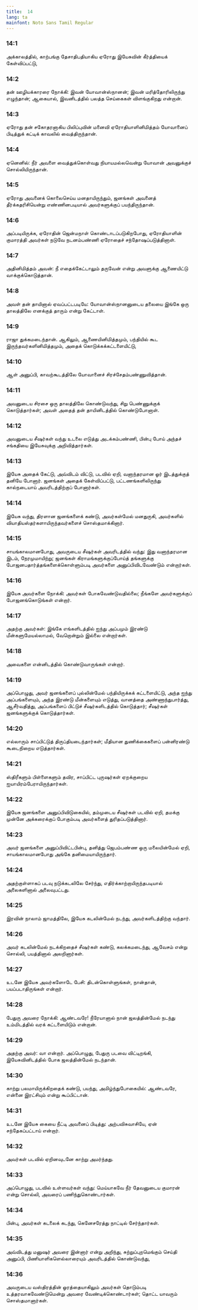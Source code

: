 ```yaml
---
title:  14
lang: ta
mainfont: Noto Sans Tamil Regular
---
```


###  14:1

அக்காலத்தில், காற்பங்கு தேசாதிபதியாகிய ஏரோது இயேசுவின் கீர்த்தியைக் கேள்விப்பட்டு,

###  14:2

தன் ஊழியக்காரரை நோக்கி: இவன் யோவான்ஸ்நானன்; இவன் மரித்தோரிலிருந்து எழுந்தான்; ஆகையால், இவனிடத்தில் பலத்த செய்கைகள் விளங்குகிறது என்றான்.

###  14:3

ஏரோது தன் சகோதரனாகிய பிலிப்புவின் மனைவி ஏரோதியாளினிமித்தம் யோவானைப் பிடித்துக் கட்டிக் காவலில் வைத்திருந்தான்.

###  14:4

ஏனெனில்: நீர் அவளை வைத்துக்கொள்வது நியாயமல்லவென்று யோவான் அவனுக்குச் சொல்லியிருந்தான்.

###  14:5

ஏரோது அவனைக் கொலைசெய்ய மனதாயிருந்தும், ஜனங்கள் அவனைத் தீர்க்கதரிசியென்று எண்ணினபடியால் அவர்களுக்குப் பயந்திருந்தான்.

###  14:6

அப்படியிருக்க, ஏரோதின் ஜென்மநாள் கொண்டாடப்படுகிறபோது, ஏரோதியாளின் குமாரத்தி அவர்கள் நடுவே நடனம்பண்ணி ஏரோதைச் சந்தோஷப்படுத்தினாள்.

###  14:7

அதினிமித்தம் அவன்: நீ எதைக்கேட்டாலும் தருவேன் என்று அவளுக்கு ஆணையிட்டு வாக்குக்கொடுத்தான்.

###  14:8

அவள் தன் தாயினால் ஏவப்பட்டபடியே: யோவான்ஸ்நானனுடைய தலையை இங்கே ஒரு தாலத்திலே எனக்குத் தாரும் என்று கேட்டாள்.

###  14:9

ராஜா துக்கமடைந்தான். ஆகிலும், ஆணையினிமித்தமும், பந்தியில் கூட இருந்தவர்களினிமித்தமும், அதைக் கொடுக்கக்கட்டளையிட்டு,

###  14:10

ஆள் அனுப்பி, காவற்கூடத்திலே யோவானைச் சிரச்சேதம்பண்ணுவித்தான்.

###  14:11

அவனுடைய சிரசை ஒரு தாலத்திலே கொண்டுவந்து, சிறு பெண்ணுக்குக் கொடுத்தார்கள்; அவள் அதைத் தன் தாயினிடத்தில் கொண்டுபோனாள்.

###  14:12

அவனுடைய சீஷர்கள் வந்து உடலை எடுத்து அடக்கம்பண்ணி, பின்பு போய் அந்தச் சங்கதியை இயேசுவுக்கு அறிவித்தார்கள்.

###  14:13

இயேசு அதைக் கேட்டு, அவ்விடம் விட்டு, படவில் ஏறி, வனாந்தரமான ஓர் இடத்துக்குத் தனியே போனார். ஜனங்கள் அதைக் கேள்விப்பட்டு, பட்டணங்களிலிருந்து கால்நடையாய் அவரிடத்திற்குப் போனார்கள்.

###  14:14

இயேசு வந்து, திரளான ஜனங்களைக் கண்டு, அவர்கள்மேல் மனதுருகி, அவர்களில் வியாதியஸ்தர்களாயிருந்தவர்களைச் சொஸ்தமாக்கினார்.

###  14:15

சாயங்காலமானபோது, அவருடைய சீஷர்கள் அவரிடத்தில் வந்து: இது வனாந்தரமான இடம், நேரமுமாயிற்று; ஜனங்கள் கிராமங்களுக்குப்போய்த் தங்களுக்கு போஜனபதார்த்தங்களைக்கொள்ளும்படி அவர்களை அனுப்பிவிடவேண்டும் என்றார்கள்.

###  14:16

இயேசு அவர்களை நோக்கி: அவர்கள் போகவேண்டுவதில்லை; நீங்களே அவர்களுக்குப் போஜனங்கொடுங்கள் என்றார்.

###  14:17

அதற்கு அவர்கள்: இங்கே எங்களிடத்தில் ஐந்து அப்பமும் இரண்டு மீன்களுமேயல்லாமல், வேறொன்றும் இல்லை என்றார்கள்.

###  14:18

அவைகளை என்னிடத்தில் கொண்டுவாருங்கள் என்றார்.

###  14:19

அப்பொழுது, அவர் ஜனங்களைப் புல்லின்மேல் பந்தியிருக்கக் கட்டளையிட்டு, அந்த ஐந்து அப்பங்களையும், அந்த இரண்டு மீன்களையும் எடுத்து, வானத்தை அண்ணாந்துபார்த்து, ஆசீர்வதித்து, அப்பங்களைப் பிட்டுச் சீஷர்களிடத்தில் கொடுத்தார்; சீஷர்கள் ஜனங்களுக்குக் கொடுத்தார்கள்.

###  14:20

எல்லாரும் சாப்பிட்டுத் திருப்தியடைந்தார்கள்; மீதியான துணிக்கைகளைப் பன்னிரண்டு கூடைநிறைய எடுத்தார்கள்.

###  14:21

ஸ்திரீகளும் பிள்ளைகளும் தவிர, சாப்பிட்ட புருஷர்கள் ஏறக்குறைய ஐயாயிரம்பேராயிருந்தார்கள்.

###  14:22

இயேசு ஜனங்களை அனுப்பிவிடுகையில், தம்முடைய சீஷர்கள் படவில் ஏறி, தமக்கு முன்னே அக்கரைக்குப் போகும்படி அவர்களைத் துரிதப்படுத்தினார்.

###  14:23

அவர் ஜனங்களை அனுப்பிவிட்டபின்பு, தனித்து ஜெபம்பண்ண ஒரு மலையின்மேல் ஏறி, சாயங்காலமானபோது அங்கே தனிமையாயிருந்தார்.

###  14:24

அதற்குள்ளாகப் படவு நடுக்கடலிலே சேர்ந்து, எதிர்க்காற்றாயிருந்தபடியால் அலைகளினால் அலைவுபட்டது.

###  14:25

இரவின் நாலாம் ஜாமத்திலே, இயேசு கடலின்மேல் நடந்து, அவர்களிடத்திற்கு வந்தார்.

###  14:26

அவர் கடலின்மேல் நடக்கிறதைச் சீஷர்கள் கண்டு, கலக்கமடைந்து, ஆவேசம் என்று சொல்லி, பயத்தினால் அலறினார்கள்.

###  14:27

உடனே இயேசு அவர்களோடே பேசி: திடன்கொள்ளுங்கள், நான்தான், பயப்படாதிருங்கள் என்றார்.

###  14:28

பேதுரு அவரை நோக்கி: ஆண்டவரே! நீரேயானால் நான் ஜலத்தின்மேல் நடந்து உம்மிடத்தில் வரக் கட்டளையிடும் என்றான்.

###  14:29

அதற்கு அவர்: வா என்றார். அப்பொழுது, பேதுரு படவை விட்டிறங்கி, இயேசுவினிடத்தில் போக ஜலத்தின்மேல் நடந்தான்.

###  14:30

காற்று பலமாயிருக்கிறதைக் கண்டு, பயந்து, அமிழ்ந்துபோகையில்: ஆண்டவரே, என்னை இரட்சியும் என்று கூப்பிட்டான்.

###  14:31

உடனே இயேசு கையை நீட்டி அவனைப் பிடித்து: அற்பவிசுவாசியே, ஏன் சந்தேகப்பட்டாய் என்றார்.

###  14:32

அவர்கள் படவில் ஏறினவுடனே காற்று அமர்ந்தது.

###  14:33

அப்பொழுது, படவில் உள்ளவர்கள் வந்து: மெய்யாகவே நீர் தேவனுடைய குமாரன் என்று சொல்லி, அவரைப் பணிந்துகொண்டார்கள்.

###  14:34

பின்பு, அவர்கள் கடலைக் கடந்து, கெனேசரேத்து நாட்டில் சேர்ந்தார்கள்.

###  14:35

அவ்விடத்து மனுஷர் அவரை இன்னார் என்று அறிந்து, சுற்றுப்புறமெங்கும் செய்தி அனுப்பி, பிணியாளிகளெல்லாரையும் அவரிடத்தில் கொண்டுவந்து,

###  14:36

அவருடைய வஸ்திரத்தின் ஓரத்தையாகிலும் அவர்கள் தொடும்படி உத்தரவாகவேண்டுமென்று அவரை வேண்டிக்கொண்டார்கள்; தொட்ட யாவரும் சொஸ்தமானார்கள்.

